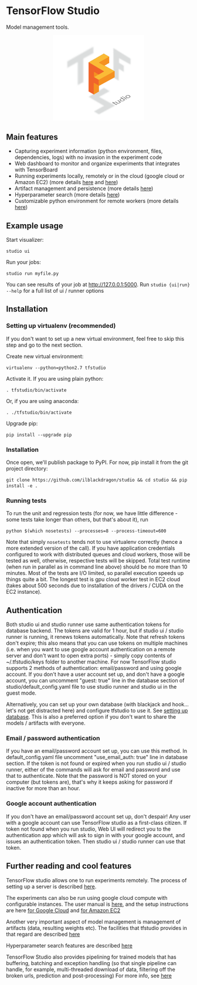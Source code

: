# TensorFlow Studio
Model management tools.

<p align="center">
  <img src="logo.png" width="250"/>
</p>

## Main features
* Capturing experiment information (python environment, files, dependencies, logs) with no invasion in the experiment code
* Web dashboard to monitor and organize experiments that integrates with TensorBoard
* Running experiments locally, remotely or in the cloud (google cloud or Amazon EC2) (more details [here](docs/cloud.md) and [here](docs/remote_worker.md))
* Artifact management and persistence (more details [here](docs/artifacts.md))
* Hyperparameter search (more details [here](docs/hyperparams.md))
* Customizable python environment for remote workers (more details [here](docs/customenv.md))

## Example usage

Start visualizer:

    studio ui

Run your jobs:

    studio run myfile.py

You can see results of your job at http://127.0.0.1:5000. 
Run `studio {ui|run} --help` for a full list of ui / runner options

## Installation
### Setting up virtualenv (recommended)
If you don't want to set up a new virtual environment, feel free to skip this step 
and go to the next section. 

Create new virtual environment:
    
    virtualenv --python=python2.7 tfstudio

Activate it. If you are using plain python:
    
    . tfstudio/bin/activate    

Or, if you are using anaconda:

    . ./tfstudio/bin/activate

Upgrade pip:

    pip install --upgrade pip

### Installation
Once open, we'll publish package to PyPI. For now, pip install it from the git project directory:

    git clone https://github.com/ilblackdragon/studio && cd studio && pip install -e . 

### Running tests
To run the unit and regression tests (for now, we have little difference - some tests take longer than others, but that's about it), run 

    python $(which nosetests) --processes=8 --process-timeout=600

Note that simply `nosetests` tends not to use virtualenv correctly (hence a more extended version of the call). If you have application credentials configured 
to work with distributed queues and cloud workers, those will be tested as well, otherwise, respective tests will be skipped. Total test runtime (when run in parallel 
as in command line above) should be no more than 10 minutes. Most of the tests are I/O limited, so parallel execution speeds up things quite a bit. The longest test is
gpu cloud worker test in EC2 cloud (takes about 500 seconds due to installation of the drivers / CUDA on the EC2 instance).

## Authentication 
Both studio ui and studio runner use same authentication tokens for database backend. The tokens are valid for 1 hour, 
but if studio ui / studio runner is running, it renews tokens automatically. 
Note that refresh tokens don't expire; this also means that you can use tokens on multiple machines (i.e. when you want to use google account authentication on a remote server and don't want to open extra ports) - simply copy contents of ~/.tfstudio/keys folder to another machine. 
For now TensorFlow studio supports 2 methods of authentication: email/password and using google account.
If you don't have a user account set up, and don't have a google account, you can uncomment "guest: true" line
 in the database section of studio/default_config.yaml file to use studio runner and studio ui in the guest mode. 

Alternatively, you can set up your own database (with blackjack and hook... let's not get distracted here) and configure 
tfstudio to use it. See [setting up database](docs/setup_database.md). This is also a preferred option if you don't want to
share the models / artifacts with everyone. 


### Email / password authentication
If you have an email/password account set up, you can use this method. In default_config.yaml file uncomment "use_email_auth: true" 
line in database section. If the token is not found or expired when you run studio ui / studio runner, either of the commands will ask
for email and password and use that to authenticate. Note that the password is NOT stored on your computer (but tokens are), 
that's why it keeps asking for password if inactive for more than an hour. 

### Google account authentication
If you don't have an email/password account set up, don't despair! Any user with a google account can use TensorFlow studio as a 
first-class citizen. If token not found when you run studio, Web UI will redirect you to the authentication app which will
ask to sign in with your google account, and issues an authentication token. Then studio ui / studio runner can use that token. 

## Further reading and cool features
TensorFlow studio allows one to run experiments remotely. The process of setting up a server is described [here](docs/remote_worker.md). 

The experiments can also be run using google cloud compute with configurable instances. The user manual is [here](docs/cloud.md), and 
the setup instructions are here [for Google Cloud](docs/gcloud_setup.md) and [for Amazon EC2](docs/ec2_setup.md)

Another very important aspect of model management is management of artifacts (data, resulting weights etc). The facilities that tfstudio
provides in that regard are described [here](docs/artifacts.md)

Hyperparameter search features are described [here](docs/hyperparams.md)

TensorFlow Studio also provides pipelining for trained models that has buffering, batching and exception handling
(so that single pipeline can handle, for example, multi-threaded download of data, filtering off the broken urls, prediction and post-processing)
For more info, see [here](docs/model_pipelines.md)



